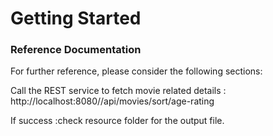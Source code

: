 # Getting Started

### Reference Documentation
For further reference, please consider the following sections:



Call the REST service to  fetch movie related details :
http://localhost:8080//api/movies/sort/age-rating

If success :check resource folder for the output file.
